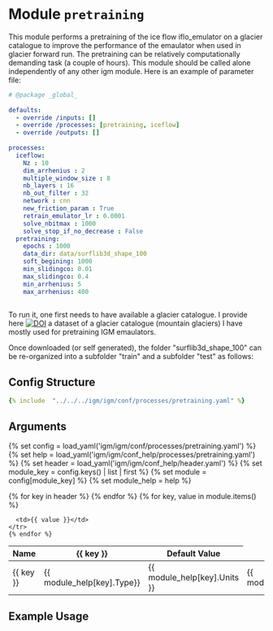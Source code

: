 # Module `pretraining` 

This module performs a pretraining of the ice flow iflo_emulator on a glacier catalogue to improve the performance of the emaulator when used in glacier forward run. The pretraining can be relatively computationally demanding task (a couple of hours). This module should be called alone independently of any other igm module. Here is an example of parameter file:

```yaml
# @package _global_
 
defaults:
  - override /inputs: []
  - override /processes: [pretraining, iceflow]
  - override /outputs: []
 
processes:
  iceflow: 
    Nz : 10
    dim_arrhenius : 2
    multiple_window_size : 8
    nb_layers : 16
    nb_out_filter : 32
    network : cnn
    new_friction_param : True
    retrain_emulator_lr : 0.0001
    solve_nbitmax : 1000
    solve_stop_if_no_decrease : False
  pretraining:
    epochs : 1000
    data_dir: data/surflib3d_shape_100
    soft_begining: 1000
    min_slidingco: 0.01
    max_slidingco: 0.4
    min_arrhenius: 5
    max_arrhenius: 400
 
```

To run it, one first needs to have available a glacier catalogue. I provide here [![DOI](https://zenodo.org/badge/DOI/10.5281/zenodo.8332898.svg)](https://doi.org/10.5281/zenodo.8332898) a dataset of a glacier catalogue (mountain glaciers) I have mostly used for pretraining IGM emaulators.

Once downloaded (or self generated), the folder "surflib3d_shape_100" can be re-organized into a subfolder "train" and a subfolder "test"  as follows:
 
## Config Structure  
~~~yaml
{% include  "../../../igm/igm/conf/processes/pretraining.yaml" %}
~~~

## Arguments
{% set config = load_yaml('igm/igm/conf/processes/pretraining.yaml') %}
{% set help = load_yaml('igm/igm/conf_help/processes/pretraining.yaml') %}
{% set header = load_yaml('igm/igm/conf_help/header.yaml') %}
{% set module_key = config.keys() | list | first %}
{% set module = config[module_key] %}
{% set module_help = help %}

<table>
  <thead>
    <tr>
      <th>Name</th>
      {% for key in header %}
      <th>{{ key }}</th>
      {% endfor %}
      <th>Default Value</th>
    </tr>
  </thead>
  <tbody>
    {% for key, value in module.items() %}
    <tr>
      <td>{{ key }}</td>
      <td>{{ module_help[key].Type}}</td>
      <!-- <td>{{ module_help[key].Units}}</td> -->
      <td><span class="math">{{ module_help[key].Units }}</span></td>
      <td>{{ module_help[key].Description}}</td>

      <td>{{ value }}</td>
    </tr>
    {% endfor %}
  </tbody>
</table>

<script type="text/javascript">
  MathJax.Hub.Queue(["Typeset", MathJax.Hub]);
</script>

## Example Usage
